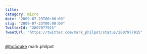 ```yaml
---
title: 
category: micro
date: "2009-07-23T00:00:00"
slug: "2009-07-23T00:00:00"
TwitterId: "2807977915"
TweetUrl: "https://twitter.com/mark_philpot/status/2807977915"
---
```


[@hc5duke](https://twitter.com/hc5duke) mark.philpot
